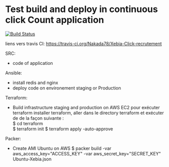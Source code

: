 # Test build and deploy in continuous click Count application

[![Build Status](https://travis-ci.org/Nakada78/Xebia-Click-recrutement.svg)](https://travis-ci.org/Nakada78/Xebia-Click-recrutement)

liens vers travis CI: https://travis-ci.org/Nakada78/Xebia-Click-recrutement

SRC: 
  - code of application

Ansible: 
  - install redis and nginx
  - deploy code on environement staging or Production

Terraform:
  - Build infrastructure staging and production on AWS EC2
  pour exécuter terraform installer terraform, aller dans le directory terraform et exécuter de de la façon suivante :   
       $ cd terraform  
       $ terraform init
       $ terraform apply -auto-approve
	   
Packer:
  - Create AMI Ubuntu on AWS
  $ packer build  -var aws_access_key="ACCESS_KEY" -var aws_secret_key="SECRET_KEY" Ubuntu-Xebia.json
